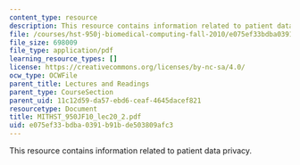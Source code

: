 ```yaml
---
content_type: resource
description: This resource contains information related to patient data privacy.
file: /courses/hst-950j-biomedical-computing-fall-2010/e075ef33bdba0391b91bde503809afc3_MITHST_950JF10_lec20_2.pdf
file_size: 698009
file_type: application/pdf
learning_resource_types: []
license: https://creativecommons.org/licenses/by-nc-sa/4.0/
ocw_type: OCWFile
parent_title: Lectures and Readings
parent_type: CourseSection
parent_uid: 11c12d59-da57-ebd6-ceaf-4645dacef821
resourcetype: Document
title: MITHST_950JF10_lec20_2.pdf
uid: e075ef33-bdba-0391-b91b-de503809afc3
---
```

This resource contains information related to patient data privacy.